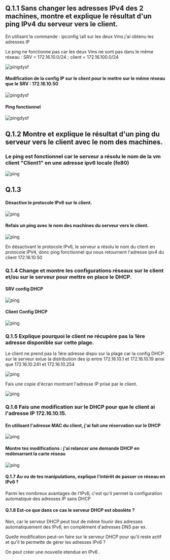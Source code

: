 ## Q.1.1 Sans changer les adresses IPv4 des 2 machines, montre et explique le résultat d'un ping IPv4 du serveur vers le client.

En utilisant la commande : ipconfig \all sur les deux Vms j'ai obtenu les adresses IP  

Le ping ne fonctionne pas car les deux Vms ne sont pas dans le même réseau : SRV = 172.16.10.0/24 ; client = 172.16.100.0/24  

![pingdysf](Images/ping_srv.png)

#### Modification de la config IP sur le client pour le mettre sur le même réseau que le SRV : 172.16.10.50

![pingdysf](Images/changement_ip_client_ex1_q1.png)

#### Ping fonctionnel

![pingdysf](Images/ping_srv_ok.png)

## Q.1.2 Montre et explique le résultat d'un ping du serveur vers le client avec le nom des machines.

### Le ping est fonctionnel car le serveur a résolu le nom de la vm client "Client1" en une adresse ipv6 locale (fe80)

![ping](Images/ex1_q1.2.png)

## Q.1.3 
#### Désactive le protocole IPv6 sur le client.

![ping](Images/ex1_q1.3_desacipv6.png)

#### Refais un ping avec le nom des machines du serveur vers le client.

![ping](Images/ex1_q1.3_ping.png)

En désactivant le protocole IPv6, le serveur a résolu le nom du client en protocole IPV4, donc ping fonctionnel qui nous retournent l'adresse ipv4 du client 172.16.10.50

### Q.1.4 Change et montre les configurations réseaux sur le client et/ou sur le serveur pour mettre en place le DHCP.

#### SRV config DHCP

![ping](Images/ex1_q1.4_configsrvdhcp.png)

#### Client Config DHCP

![ping](Images/ex1_q1.4_configclidhcp.png)


### Q.1.5 Explique pourquoi le client ne récupère pas la 1ère adresse disponible sur cette plage.

Le client ne prend pas la 1ére adresse dispo sur la plage car la config DHCP sur le serveur exlue la distribution des ip entre 172.16.10.1 et 172.16.10.19 ainsi que 172.16.10.241 et 172.16.10.254  

![ping](Images/ex1_q1.5_exlusionip.png)

Fais une copie d'écran montrant l'adresse IP prise par le client.

![ping](Images/ex1_q1.5_ipdhcpclient.png)

### Q.1.6 Fais une modification sur le DHCP pour que le client ai l'adresse IP 172.16.10.15.

#### En utilisant l'adresse MAC du client, j'ai fait une réservation sur le DHCP  

![ping](Images/ex1_q1.6_reservdhcpclient.png)

#### Montre tes modifications : j'ai relancer une demande DHCP en redémarrant la carte réseau

![ping](Images/ex1_q1.6_cmddhcpclient.png)  

#### Q.1.7 Au vu de tes manipulations, explique l'intérêt de passer ce réseau en IPv6 ?

Parmi les nombreux avantages de l'IPv6, c'est qu'il permet la configuration automatique des adresses IP sans DHCP

#### Q.1.8 Est-ce que dans ce cas le serveur DHCP est obsolète ?

Non,  car le serveur DHCP peut tout de même founir des adresses automatiquement des IPv6, en complément d'adresses DNS par ex.

Quelle modification peut-on faire sur le serveur DHCP pour qu'il reste actif et qu'il te permette de gérer les adresses IPv6 ?

On peut créer une nouvelle etendue en IPv6 .
